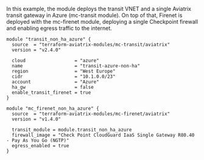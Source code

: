 In this example, the module deploys the transit VNET and a single Aviatrix transit gateway in Azure (mc-transit module).
On top of that, Firenet is deployed with the mc-firenet module, deploying a single Checkpoint firewall and enabling egress traffic to the internet.

```hcl
module "transit_non_ha_azure" {
  source  = "terraform-aviatrix-modules/mc-transit/aviatrix"
  version = "v2.4.0"

  cloud                  = "azure"
  name                   = "transit-azure-non-ha"
  region                 = "West Europe"
  cidr                   = "10.1.0.0/23"
  account                = "Azure"
  ha_gw                  = false
  enable_transit_firenet = true
}

module "mc_firenet_non_ha_azure" {
  source  = "terraform-aviatrix-modules/mc-firenet/aviatrix"
  version = "v1.4.0"

  transit_module = module.transit_non_ha_azure
  firewall_image = "Check Point CloudGuard IaaS Single Gateway R80.40 - Pay As You Go (NGTP)"
  egress_enabled = true
}
```